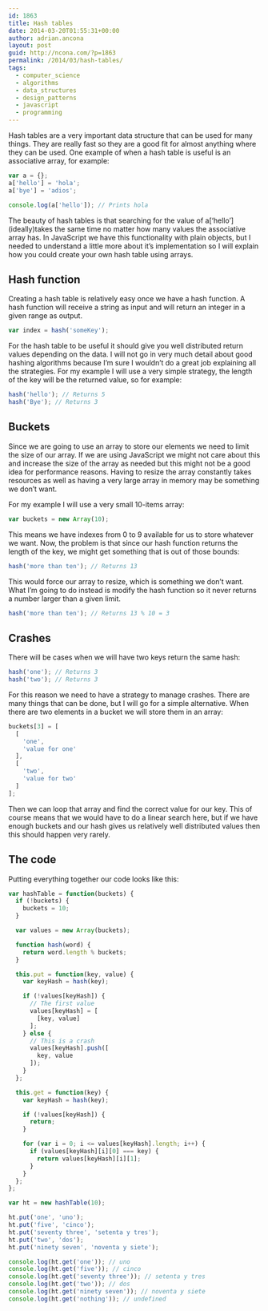 ```yaml
---
id: 1863
title: Hash tables
date: 2014-03-20T01:55:31+00:00
author: adrian.ancona
layout: post
guid: http://ncona.com/?p=1863
permalink: /2014/03/hash-tables/
tags:
  - computer_science
  - algorithms
  - data_structures
  - design_patterns
  - javascript
  - programming
---
```

Hash tables are a very important data structure that can be used for many things. They are really fast so they are a good fit for almost anything where they can be used. One example of when a hash table is useful is an associative array, for example:

```js
var a = {};
a['hello'] = 'hola';
a['bye'] = 'adios';

console.log(a['hello']); // Prints hola
```

The beauty of hash tables is that searching for the value of a\[&#8216;hello&#8217;\] (ideally)takes the same time no matter how many values the associative array has. In JavaScript we have this functionality with plain objects, but I needed to understand a little more about it&#8217;s implementation so I will explain how you could create your own hash table using arrays.

<!--more-->

## Hash function

Creating a hash table is relatively easy once we have a hash function. A hash function will receive a string as input and will return an integer in a given range as output.

```js
var index = hash('someKey');
```

For the hash table to be useful it should give you well distributed return values depending on the data. I will not go in very much detail about good hashing algorithms because I&#8217;m sure I wouldn&#8217;t do a great job explaining all the strategies. For my example I will use a very simple strategy, the length of the key will be the returned value, so for example:

```js
hash('hello'); // Returns 5
hash('Bye'); // Returns 3
```

## Buckets

Since we are going to use an array to store our elements we need to limit the size of our array. If we are using JavaScript we might not care about this and increase the size of the array as needed but this might not be a good idea for performance reasons. Having to resize the array constantly takes resources as well as having a very large array in memory may be something we don&#8217;t want.

For my example I will use a very small 10-items array:

```js
var buckets = new Array(10);
```

This means we have indexes from 0 to 9 available for us to store whatever we want. Now, the problem is that since our hash function returns the length of the key, we might get something that is out of those bounds:

```js
hash('more than ten'); // Returns 13
```

This would force our array to resize, which is something we don&#8217;t want. What I&#8217;m going to do instead is modify the hash function so it never returns a number larger than a given limit.

```js
hash('more than ten'); // Returns 13 % 10 = 3
```

## Crashes

There will be cases when we will have two keys return the same hash:

```js
hash('one'); // Returns 3
hash('two'); // Returns 3
```

For this reason we need to have a strategy to manage crashes. There are many things that can be done, but I will go for a simple alternative. When there are two elements in a bucket we will store them in an array:

```js
buckets[3] = [
  [
    'one',
    'value for one'
  ],
  [
    'two',
    'value for two'
  ]
];
```

Then we can loop that array and find the correct value for our key. This of course means that we would have to do a linear search here, but if we have enough buckets and our hash gives us relatively well distributed values then this should happen very rarely.

## The code

Putting everything together our code looks like this:

```js
var hashTable = function(buckets) {
  if (!buckets) {
    buckets = 10;
  }

  var values = new Array(buckets);

  function hash(word) {
    return word.length % buckets;
  }

  this.put = function(key, value) {
    var keyHash = hash(key);

    if (!values[keyHash]) {
      // The first value
      values[keyHash] = [
        [key, value]
      ];
    } else {
      // This is a crash
      values[keyHash].push([
        key, value
      ]);
    }
  };

  this.get = function(key) {
    var keyHash = hash(key);

    if (!values[keyHash]) {
      return;
    }

    for (var i = 0; i <= values[keyHash].length; i++) {
      if (values[keyHash][i][0] === key) {
        return values[keyHash][i][1];
      }
    }
  };
};

var ht = new hashTable(10);

ht.put('one', 'uno');
ht.put('five', 'cinco');
ht.put('seventy three', 'setenta y tres');
ht.put('two', 'dos');
ht.put('ninety seven', 'noventa y siete');

console.log(ht.get('one')); // uno
console.log(ht.get('five')); // cinco
console.log(ht.get('seventy three')); // setenta y tres
console.log(ht.get('two')); // dos
console.log(ht.get('ninety seven')); // noventa y siete
console.log(ht.get('nothing')); // undefined
```
